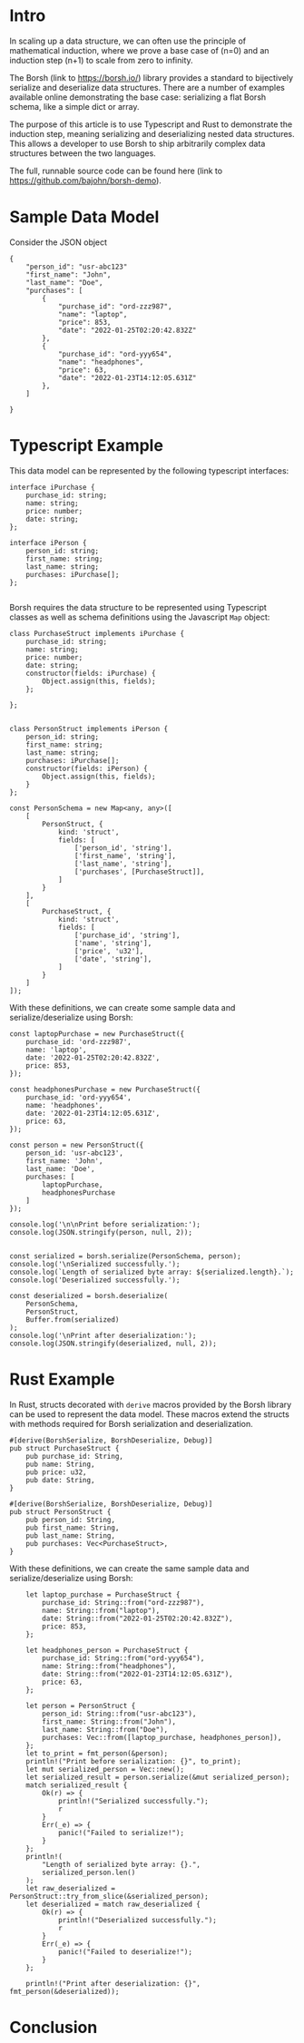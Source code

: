 # Intro
In scaling up a data structure, we can often use the principle of mathematical induction, where we prove a base case of (n=0) and an induction step (n+1) to scale from zero to infinity. 

The Borsh (link to https://borsh.io/) library provides a standard to bijectively serialize and deserialize data structures. There are a number of examples available online demonstrating the base case: serializing a flat Borsh schema, like a simple dict or array.

The purpose of this article is to use Typescript and Rust to demonstrate the induction step, meaning serializing and deserializing nested data structures. This allows a developer to use Borsh to ship arbitrarily complex data structures between the two languages.

The full, runnable source code can be found here (link to https://github.com/bajohn/borsh-demo).

# Sample Data Model
Consider the JSON object
```
{
    "person_id": "usr-abc123"
    "first_name": "John",
    "last_name": "Doe",
    "purchases": [
        {
            "purchase_id": "ord-zzz987",
            "name": "laptop",
            "price": 853,
            "date": "2022-01-25T02:20:42.832Z"
        },
        {
            "purchase_id": "ord-yyy654",
            "name": "headphones",
            "price": 63,
            "date": "2022-01-23T14:12:05.631Z"
        },
    ]
    
}
```
# Typescript Example 
This data model can be represented by the following typescript interfaces:
```
interface iPurchase {
    purchase_id: string;
    name: string;
    price: number;
    date: string;
};

interface iPerson {
    person_id: string;
    first_name: string;
    last_name: string;
    purchases: iPurchase[];
};
 
```
Borsh requires the data structure to be represented using Typescript classes as well as schema definitions using the Javascript `Map` object:
```
class PurchaseStruct implements iPurchase {
    purchase_id: string;
    name: string;
    price: number;
    date: string;
    constructor(fields: iPurchase) {
        Object.assign(this, fields);
    };

};


class PersonStruct implements iPerson {
    person_id: string;
    first_name: string;
    last_name: string;
    purchases: iPurchase[];
    constructor(fields: iPerson) {
        Object.assign(this, fields);
    }
};

const PersonSchema = new Map<any, any>([
    [
        PersonStruct, {
            kind: 'struct',
            fields: [
                ['person_id', 'string'],
                ['first_name', 'string'],
                ['last_name', 'string'],
                ['purchases', [PurchaseStruct]],
            ]
        }
    ],
    [
        PurchaseStruct, {
            kind: 'struct',
            fields: [
                ['purchase_id', 'string'],
                ['name', 'string'],
                ['price', 'u32'],
                ['date', 'string'],
            ]
        }
    ]
]);
```

With these definitions, we can create some sample data and serialize/deserialize using Borsh:
```
const laptopPurchase = new PurchaseStruct({
    purchase_id: 'ord-zzz987',
    name: 'laptop',
    date: '2022-01-25T02:20:42.832Z',
    price: 853,
});

const headphonesPurchase = new PurchaseStruct({
    purchase_id: 'ord-yyy654',
    name: 'headphones',
    date: '2022-01-23T14:12:05.631Z',
    price: 63,
});

const person = new PersonStruct({
    person_id: 'usr-abc123',
    first_name: 'John',
    last_name: 'Doe',
    purchases: [
        laptopPurchase,
        headphonesPurchase
    ]
});

console.log('\n\nPrint before serialization:');
console.log(JSON.stringify(person, null, 2));


const serialized = borsh.serialize(PersonSchema, person);
console.log('\nSerialized successfully.');
console.log(`Length of serialized byte array: ${serialized.length}.`);
console.log('Deserialized successfully.');

const deserialized = borsh.deserialize(
    PersonSchema,
    PersonStruct,
    Buffer.from(serialized)
);
console.log('\nPrint after deserialization:');
console.log(JSON.stringify(deserialized, null, 2));
```
# Rust Example 
In Rust, structs decorated with `derive` macros provided by the Borsh library can be used to represent the data model. These macros extend the structs with methods required for Borsh serialization and deserialization.

```
#[derive(BorshSerialize, BorshDeserialize, Debug)]
pub struct PurchaseStruct {
    pub purchase_id: String,
    pub name: String,
    pub price: u32,
    pub date: String,
}

#[derive(BorshSerialize, BorshDeserialize, Debug)]
pub struct PersonStruct {
    pub person_id: String,
    pub first_name: String,
    pub last_name: String,
    pub purchases: Vec<PurchaseStruct>,
}
```
With these definitions, we can create the same sample data and serialize/deserialize using Borsh:

```
    let laptop_purchase = PurchaseStruct {
        purchase_id: String::from("ord-zzz987"),
        name: String::from("laptop"),
        date: String::from("2022-01-25T02:20:42.832Z"),
        price: 853,
    };

    let headphones_person = PurchaseStruct {
        purchase_id: String::from("ord-yyy654"),
        name: String::from("headphones"),
        date: String::from("2022-01-23T14:12:05.631Z"),
        price: 63,
    };

    let person = PersonStruct {
        person_id: String::from("usr-abc123"),
        first_name: String::from("John"),
        last_name: String::from("Doe"),
        purchases: Vec::from([laptop_purchase, headphones_person]),
    };
    let to_print = fmt_person(&person);
    println!("Print before serialization: {}", to_print);
    let mut serialized_person = Vec::new();
    let serialized_result = person.serialize(&mut serialized_person);
    match serialized_result {
        Ok(r) => {
            println!("Serialized successfully.");
            r
        }
        Err(_e) => {
            panic!("Failed to serialize!");
        }
    };
    println!(
        "Length of serialized byte array: {}.",
        serialized_person.len()
    );
    let raw_deserialized = PersonStruct::try_from_slice(&serialized_person);
    let deserialized = match raw_deserialized {
        Ok(r) => {
            println!("Deserialized successfully.");
            r
        }
        Err(_e) => {
            panic!("Failed to deserialize!");
        }
    };

    println!("Print after deserialization: {}", fmt_person(&deserialized));
```

# Conclusion

